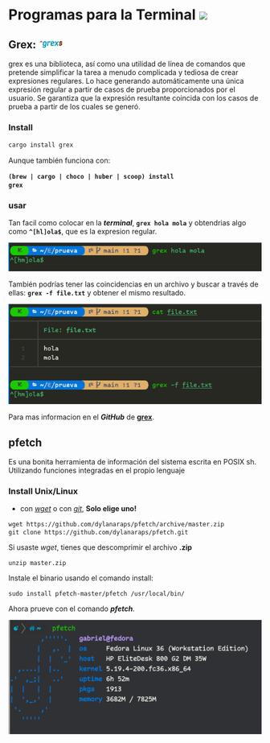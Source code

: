 # Programas para la Terminal <img style="height:25px" src="../assets/shell-icon.png">

## Grex: <img style="height: 17px" src="../assets/image-grex.png">
grex es una biblioteca, así como una utilidad de línea de comandos que pretende simplificar la tarea a menudo complicada y tediosa de crear expresiones regulares. Lo hace generando automáticamente una única expresión regular a partir de casos de prueba proporcionados por el usuario. Se garantiza que la expresión resultante coincida con los casos de prueba a partir de los cuales se generó.

### Install
```bash
cargo install grex
```

Aunque también funciona con:

<code>**(brew | cargo | choco | huber | scoop) install grex**</code>

### usar
Tan facil como  colocar en la **_terminal_**, <code>**grex hola mola**</code> y obtendrias algo como <code>**^\[hl]ola$**</code>, que es la expresion regular.

<p align="center"><img src="../assets/image-grex-terminal.png"></p>

También podrías tener las coincidencias en un archivo y buscar a través de ellas:
<code>**grex -f file.txt**</code> y obtener el mismo resultado.

<p align="center"><img src="../assets/image-grex-file.png"></p>

Para mas informacion en el **_GitHub_** de [**grex**](https://github.com/pemistahl/grex).

## pfetch
Es una bonita herramienta de información del sistema escrita en POSIX sh. Utilizando funciones integradas en el propio lenguaje

### Install Unix/Linux
+ con [_wget_](https://www.gnu.org/software/wget/?) o con [_git_](https://git-scm.com/), **Solo elige uno!**
```shell
wget https://github.com/dylanaraps/pfetch/archive/master.zip
git clone https://github.com/dylanaraps/pfetch.git
```

Si usaste _wget_, tienes que descomprimir el archivo **.zip**
```shell
unzip master.zip
```

Instale el binario usando el comando install:
```shell
sudo install pfetch-master/pfetch /usr/local/bin/
```

Ahora prueve con el comando **_pfetch_**.

<p align="center"><img src="../assets/image-pfetch.png"></p>
